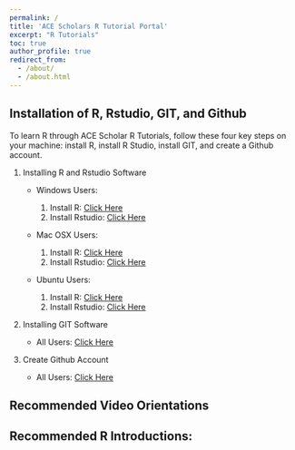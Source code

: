 ```yaml
---
permalink: /
title: 'ACE Scholars R Tutorial Portal'
excerpt: "R Tutorials"
toc: true
author_profile: true
redirect_from: 
  - /about/
  - /about.html
---
```


## <i class="fas fa-fw fa-box-open"></i> Installation of R, Rstudio, GIT, and Github
To learn R through ACE Scholar R Tutorials, follow these four key steps on your machine: install R, install R Studio, install GIT, and create a Github account.

1. Installing R and Rstudio Software
	- Windows Users:
		1. Install R: [Click Here](https://www.datacamp.com/tutorial/installing-R-windows-mac-ubuntu#installing-r-on-windows-10)
		2. Install Rstudio: [Click Here](https://www.datacamp.com/tutorial/installing-R-windows-mac-ubuntu#installing-rstudio)
		
	- Mac OSX Users:
		1. Install R: [Click Here](https://www.datacamp.com/tutorial/installing-R-windows-mac-ubuntu#installing-r-on-mac-osx)
		2. Install Rstudio: [Click Here](https://www.datacamp.com/tutorial/installing-R-windows-mac-ubuntu#installing-rstudio-and-r-packages)
		
	- Ubuntu Users:
		1. Install R: [Click Here](https://www.datacamp.com/tutorial/installing-R-windows-mac-ubuntu#installing-r-on-ubuntu-19.04/18.04/16.04)
		2. Install Rstudio: [Click Here](https://www.datacamp.com/tutorial/installing-R-windows-mac-ubuntu#installing-rstudio-and-r-packages)
		
2. Installing GIT Software
	- All Users: [Click Here](https://github.com/git-guides/install-git)
	
3. Create Github Account
	- All Users: [Click Here](https://github.com/signup?ref_cta=Sign+up&ref_loc=header+logged+out&ref_page=%2F&source=header-home)
		
## <i class="fas fa-fw fa-video"></i> Recommended Video Orientations

## <i class="fas fa-fw fa-code"></i> Recommended R Introductions: